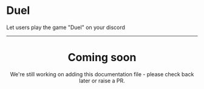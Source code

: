 # Duel

Let users play the game "Duel" on your discord

<ModuleOverview moduleName="duel" />

---

<center><h1>Coming soon</h1></center>
<center>We're still working on adding this documentation file - please check back later or raise a PR.</center>